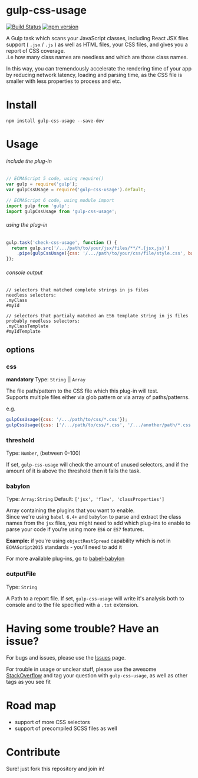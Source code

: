 # gulp-css-usage

[![Build Status](https://travis-ci.org/zivl/gulp-css-usage.svg?branch=master)](https://travis-ci.org/zivl/gulp-css-usage)
[![npm version](https://badge.fury.io/js/gulp-css-usage.svg)](https://badge.fury.io/js/gulp-css-usage)

A Gulp task which scans your JavaScript classes, including React JSX files support ( `.jsx` / `.js`  ) as well as HTML files, your CSS files, and gives you a report of CSS coverage.<br>
.i.e how many class names are needless and which are those class names.

In this way, you can tremendously accelerate the rendering time of your app by reducing network latency, loading and parsing time,
as the CSS file is smaller with less properties to process and etc.


# Install
```
npm install gulp-css-usage --save-dev
```

# Usage
###### include the plug-in
```javascript
// ECMAScript 5 code, using require()
var gulp = require('gulp');
var gulpCssUsage = require('gulp-css-usage').default;
```
```javascript
// ECMAScript 6 code, using module import
import gulp from 'gulp';
import gulpCssUsage from 'gulp-css-usage';
```
###### using the plug-in
```javascript
gulp.task('check-css-usage', function () {
  return gulp.src('/.../path/to/your/jsx/files/**/*.{jsx,js}')
    .pipe(gulpCssUsage({css: '/.../path/to/your/css/file/style.css', babylon:[]}));
});
```
###### console output
```
// selectors that matched complete strings in js files
needless selectors:
.myClass
#myId

// selectors that partialy matched an ES6 template string in js files
probably needless selectors:
.myClassTemplate
#myIdTemplate
```
## options
### css
**mandatory** Type: `String` || `Array`

The file path/pattern to the CSS file which this plug-in will test.<br>
Supports multiple files either via glob pattern or via array of paths/patterns.

e.g.
```javascript
gulpCssUsage({css: '/.../path/to/css/*.css'});
gulpCssUsage({css: ['/.../path/to/css/*.css', '/.../another/path/*.css', '/.../just/a/file/style.css']});
```

### threshold
Type: `Number`, (between 0-100)

If set, `gulp-css-usage` will check the amount of unused selectors, and if the amount of it is above the threshold then it fails the task.


### babylon
Type: `Array:String` Default: `['jsx', 'flow', 'classProperties']`

Array containing the plugins that you want to enable.<br>
Since we're using `babel 6.4+` and `babylon` to parse and extract the class names from the `jsx` files,
you might need to add which plug-ins to enable to parse your code if you're using more `ES6` or `ES7` features.

**Example:** if you're using `objectRestSpread` capability which is not in `ECMAScript2015` standards - you'll need to add it

For more available plug-ins, go to [babel-babylon](https://github.com/babel/babel/tree/master/packages/babylon)

### outputFile
Type: `String`

A Path to a report file. If set, `gulp-css-usage` will write it's analysis both to console and to the file specified with a `.txt` extension.



# Having some trouble? Have an issue?
For bugs and issues, please use the [Issues](https://github.com/zivl/gulp-css-usage/issues) page.

For trouble in usage or unclear stuff, please use the awesome [StackOverflow](http://stackoverflow.com/) and tag your question with `gulp-css-usage`, as well as other tags as you see fit


# Road map
* support of more CSS selectors
* support of precompiled SCSS files as well

# Contribute
Sure! just fork this repository and join in!
